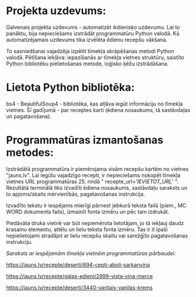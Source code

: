 # Projekta uzdevums:

Galvenais projekta uzdevums - automatizēt ikdienisķo uzdevumu. Lai to panāktu, bija nepieciešams izstrādāt programmatūru Python valodā.
Kā automatizējamais uzdevums tika izvēlēta ēdienu recepšu vākšana. 

To sasniedšanai vajadzēja izpētīt tīmekļa skrāpēšanas metodi Python valodā. 
Pētīšana iekļāva: iepazīšanās ar tīmekļa vietnes struktūru, saistīto Python bibliotēku pielietošanas metode, loģisko ķēžu izstrādāšana.

# Lietota Python bibliotēka:

bs4 - BeautifulSoup4 - bibliotēka, kas atļāva iegūt informāciju no tīmekļa vietnes. Šī gadījumā - par receptes karti (ēdiena nosaukums, tā sastāvdaļas un pagatavošana).

# Programmatūras izmantošanas metodes:

Izstrādātā programmatūra ir piemērojama visām recepšu kartēm no vietnes "jauns.lv". 
Lai iegūtu vajadzīgo recepti, ir nepieciešams nokopēt tīmekļa vietnes URL programmatūras 25. rindā " recepte_url='*IEVIETOT_URL*' ". 
Rezultātā terminālā tiks izvadīti ēdiena nosaukums, sastāvdaļu saraksts un to apjoms/skaits mērvienībās, pagatavošanas instrukcija.

Izvadīto tekstu ir iespējams mierīgi pārnest jebkurā teksta failā (piem., MC WORD dokumenta fails), izmainīt fonta izmēru un pēc tam izdrukāt.

Piedāvāta druka vietnē var būt nepiemērota lietotājam, jo tā iekļauj daudz krasainu elementu, attēlu un lielu teksta fonta izmēru. 
Tas ir it īpaši nepielietojami stradājot ar lielu recepšu skaitu vai sarežģīto pagatavošanas instrukciju.


*Saraksts ar iespējamām tīmekļa vietnēm programmatūras pārbaudei:*

https://jauns.lv/recepte/deserti/694-cepti-aboli-sarkanvina

https://jauns.lv/recepte/galas-edieni/2999-vista-vina-merce

https://jauns.lv/recepte/deserti/3440-varitais-vanilas-krems
